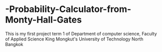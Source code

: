 # -Probability-Calculator-from-Monty-Hall-Gates
This is my first project term 1 of Department of computer science, Faculty of Applied Science King Mongkut's University of Technology North Bangkok
